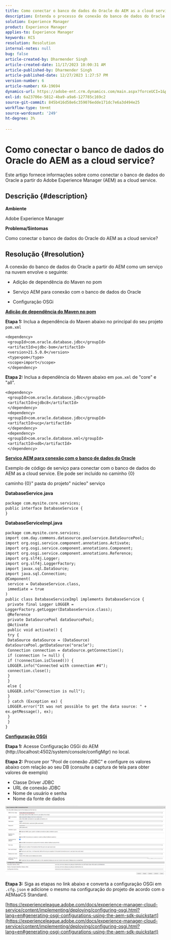 ```yaml
---
title: Como conectar o banco de dados do Oracle do AEM as a cloud service?
description: Entenda o processo de conexão do banco de dados do Oracle a partir do AEM como um serviço na nuvem.
solution: Experience Manager
product: Experience Manager
applies-to: Experience Manager
keywords: KCS
resolution: Resolution
internal-notes: null
bug: false
article-created-by: Dharmender Singh
article-created-date: 11/17/2023 10:00:31 AM
article-published-by: Dharmender Singh
article-published-date: 12/27/2023 1:27:57 PM
version-number: 6
article-number: KA-19694
dynamics-url: https://adobe-ent.crm.dynamics.com/main.aspx?forceUCI=1&pagetype=entityrecord&etn=knowledgearticle&id=10959f1e-3085-ee11-8179-6045bd006239
exl-id: 6a23706e-5812-4ba9-a9a6-127785c169c2
source-git-commit: 845b416d58e6c359076edde171dc7e6a3d494e25
workflow-type: tm+mt
source-wordcount: '249'
ht-degree: 3%

---
```


# Como conectar o banco de dados do Oracle do AEM as a cloud service?


Este artigo fornece informações sobre como conectar o banco de dados do Oracle a partir do Adobe Experience Manager (AEM) as a cloud service.

## Descrição {#description}


<b>Ambiente</b>

Adobe Experience Manager

<b>Problema/Sintomas</b>

Como conectar o banco de dados do Oracle do AEM as a cloud service?


## Resolução {#resolution}


A conexão do banco de dados do Oracle a partir do AEM como um serviço na nuvem envolve o seguinte:

- Adição de dependência do Maven no pom

- Serviço AEM para conexão com o banco de dados do Oracle

- Configuração OSGi

<u><b>Adição de dependência do Maven no pom</b></u>

<b>Etapa 1:</b> Inclua a dependência do Maven abaixo no principal do seu projeto `pom.xml`


```
<dependency>
 <groupId>com.oracle.database.jdbc</groupId>
 <artifactId>ojdbc-bom</artifactId>
 <version>21.5.0.0</version>
 <type>pom</type>
 <scope>import</scope>
 </dependency>
```


<b>Etapa 2: </b>Inclua a dependência do Maven abaixo em `pom.xml` de &quot;core&quot; e &quot;all&quot;.


```
<dependency>
 <groupId>com.oracle.database.jdbc</groupId>
 <artifactId>ojdbc8</artifactId>
 </dependency>
 <dependency>
 <groupId>com.oracle.database.jdbc</groupId>
 <artifactId>ucp</artifactId>
 </dependency>
 <dependency>
 <groupId>com.oracle.database.xml</groupId>
 <artifactId>xdb</artifactId>
 </dependency>
```


<u><b>Serviço AEM para conexão com o banco de dados do Oracle</b></u>

Exemplo de código de serviço para conectar com o banco de dados do AEM as a cloud service. Ele pode ser incluído no caminho {0}

caminho {0}&quot; pasta do projeto&quot; núcleo&quot; serviço

<b>DatabaseService.java</b>


```
package com.mysite.core.services;
public interface DatabaseService {
}
```


<b>DatabaseServiceImpl.java</b>


```
package com.mysite.core.services;
import com.day.commons.datasource.poolservice.DataSourcePool;
import org.osgi.service.component.annotations.Activate;
import org.osgi.service.component.annotations.Component;
import org.osgi.service.component.annotations.Reference;
import org.slf4j.Logger;
import org.slf4j.LoggerFactory;
import javax.sql.DataSource;
import java.sql.Connection;
@Component(
 service = DatabaseService.class,
 immediate = true
)
public class DatabaseServiceImpl implements DatabaseService {
 private final Logger LOGGER = LoggerFactory.getLogger(DatabaseService.class);
 @Reference
 private DataSourcePool dataSourcePool;
 @Activate
 public void activate() {
 try {
 DataSource dataSource = (DataSource) dataSourcePool.getDataSource("oracle");
 Connection connection = dataSource.getConnection();
 if (connection != null) {
 if (!connection.isClosed()) {
 LOGGER.info("Connected with connection #4");
 connection.close();
 }
 }
 else {
 LOGGER.info("Connection is null");
 }
 } catch (Exception ex) {
 LOGGER.error("It was not possible to get the data source: " + ex.getMessage(), ex);
 }
 }
}
```


<u><b>Configuração OSGi</b></u>

<b>Etapa 1:</b> Acesse Configuração OSGi do AEM (http://localhost:4502/system/console/configMgr) no local.

<b>Etapa 2:</b> Procure por &quot;Pool de conexão JDBC&quot; e configure os valores abaixo com relação ao seu DB (consulte a captura de tela para obter valores de exemplo)

- Classe Driver JDBC
- URL de conexão JDBC
- Nome de usuário e senha
- Nome da fonte de dados


![](assets/265e1a49-24dc-ec11-a7b6-0022480b073d.png)

<b>Etapa 3:</b> Siga as etapas no link abaixo e converta a configuração OSGi em `.cfg.json` e adicione o mesmo na configuração do projeto de acordo com o AEMaaCS Standard.

[https://experienceleague.adobe.com/docs/experience-manager-cloud-service/content/implementing/deploying/configuring-osgi.html?lang=en#generating-osgi-configurations-using-the-aem-sdk-quickstart](https://experienceleague.adobe.com/docs/experience-manager-cloud-service/content/implementing/deploying/configuring-osgi.html?lang=en#generating-osgi-configurations-using-the-aem-sdk-quickstart)
